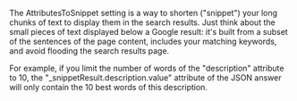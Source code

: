 The AttributesToSnippet setting is a way to shorten ("snippet") your long chunks of text to display them in the search results. Just think about the small pieces of text displayed below a Google result: it's built from a subset of the sentences of the page content, includes your matching keywords, and avoid flooding the search results page. 

For example, if you limit the number of words of the "description" attribute to 10, the "_snippetResult.description.value" attribute of the JSON answer will only contain the 10 best words of this description.